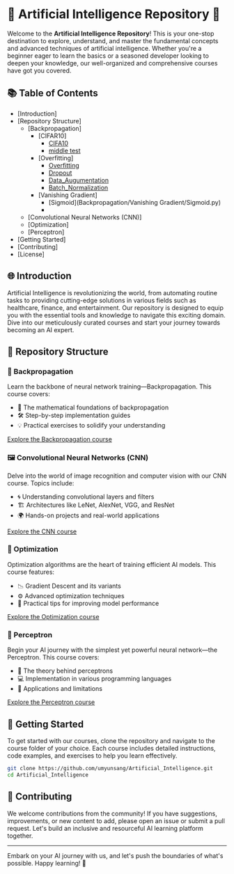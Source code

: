 # 🌟 Artificial Intelligence Repository 🌟

Welcome to the **Artificial Intelligence Repository**! This is your one-stop destination to explore, understand, and master the fundamental concepts and advanced techniques of artificial intelligence. Whether you're a beginner eager to learn the basics or a seasoned developer looking to deepen your knowledge, our well-organized and comprehensive courses have got you covered.

## 📚 Table of Contents

- [Introduction]
- [Repository Structure]
  - [Backpropagation]
    - [CIFAR10]
      - [CIFA10](Backpropagation/CIFAR10/CIFAR10.py)
      - [middle test](Backpropagation/CIFAR10/인공지능_중간고사_엄윤상_1705817.py)
    - [Overfitting]
      - [Overfitting](Backpropagation/Overfitting/Overfitting.py)
      - [Dropout](Backpropagation/Overfitting/Dropout.py)
      - [Data_Augumentation](Backpropagation/Overfitting/Data_Augumentation.py)
      - [Batch_Normalization](Backpropagation/Overfitting/Batch_Normalization.py)
    - [Vanishing Gradient]
      - [Sigmoid](Backpropagation/Vanishing Gradient/Sigmoid.py)
      - 
  - [Convolutional Neural Networks (CNN)]
  - [Optimization]
  - [Perceptron]
- [Getting Started]
- [Contributing]
- [License]

## 🌐 Introduction

Artificial Intelligence is revolutionizing the world, from automating routine tasks to providing cutting-edge solutions in various fields such as healthcare, finance, and entertainment. Our repository is designed to equip you with the essential tools and knowledge to navigate this exciting domain. Dive into our meticulously curated courses and start your journey towards becoming an AI expert.

## 📂 Repository Structure

### 🔄 Backpropagation

Learn the backbone of neural network training—Backpropagation. This course covers:

- 🧠 The mathematical foundations of backpropagation
- 🛠️ Step-by-step implementation guides
- 💡 Practical exercises to solidify your understanding

[Explore the Backpropagation course](./backpropagation)

### 🖼️ Convolutional Neural Networks (CNN)

Delve into the world of image recognition and computer vision with our CNN course. Topics include:

- 🌀 Understanding convolutional layers and filters
- 🏗️ Architectures like LeNet, AlexNet, VGG, and ResNet
- 🌍 Hands-on projects and real-world applications

[Explore the CNN course](./cnn)

### 🚀 Optimization

Optimization algorithms are the heart of training efficient AI models. This course features:

- 📉 Gradient Descent and its variants
- ⚙️ Advanced optimization techniques
- 🚀 Practical tips for improving model performance

[Explore the Optimization course](./optimization)

### 🌱 Perceptron

Begin your AI journey with the simplest yet powerful neural network—the Perceptron. This course covers:

- 📖 The theory behind perceptrons
- 💻 Implementation in various programming languages
- 🌟 Applications and limitations

[Explore the Perceptron course](./perceptron)

## 🚀 Getting Started

To get started with our courses, clone the repository and navigate to the course folder of your choice. Each course includes detailed instructions, code examples, and exercises to help you learn effectively.

```bash
git clone https://github.com/umyunsang/Artificial_Intelligence.git
cd Artificial_Intelligence
```

## 🤝 Contributing

We welcome contributions from the community! If you have suggestions, improvements, or new content to add, please open an issue or submit a pull request. Let's build an inclusive and resourceful AI learning platform together.

---

Embark on your AI journey with us, and let's push the boundaries of what's possible. Happy learning! 🌟

